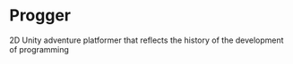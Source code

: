 # Progger
2D Unity adventure platformer that reflects the  history of the development of programming
